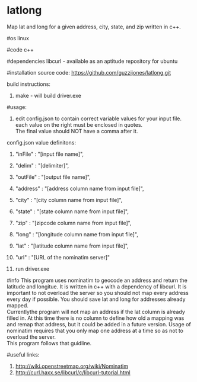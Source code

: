 # latlong
Map lat and long for a given address, city, state, and zip written in c++.

#os 
linux

#code
c++ 

#dependencies
libcurl - available as an aptitude repository for ubuntu

#installation
source code: https://github.com/guzzijones/latlong.git

build instructions:
1. make - will build driver.exe

#usage:
1. edit config.json to contain correct variable values for your input file.  
each value on the right must be enclosed in quotes.  
The final value should NOT have a comma after it.

config.json value definitons:
   1. "inFile" : "[input file name]",
   2. "delim" : "[delimiter]",
   3. "outFile" : "[output file name]",
   4. "address" : "[address column name from input file]",
   5. "city" : "[city column name from input file]",
   6. "state" : "[state column name from input file]",
   7. "zip" : "[zipcode column name from input file]",
   8. "long" : "[longitude column name from input file]",
   9. "lat" : "[latitude column name from input file]",
   10. "url" : "[URL of the nominatim server]"

2. run driver.exe


#info
This program uses nominatim to geocode an address and return the latitude and longitue.  It is written in c++ with a dependency of libcurl.
It is important to not overload the server so you should
not map every address every day if possible.  You should save lat and long for addresses already mapped.  
Currentlythe program will not map an address if the lat column is already filled in.  At this time there is 
no column to define how old a mapping was and remap that address, but it could be added in a future version.
Usage of nominatim requires that you only map one address at a time so as not to overload the server.  
This program follows that guidline.


#useful links:

1.  http://wiki.openstreetmap.org/wiki/Nominatim
2.  http://curl.haxx.se/libcurl/c/libcurl-tutorial.html


